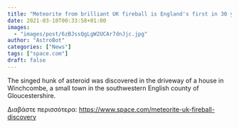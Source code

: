 ```yaml
---
title: "Meteorite from brilliant UK fireball is England's first in 30 years"
date: 2021-03-10T00:33:58+01:00
images:
  - "images/post/6zBJssQgLgW2UCAr7dnJjc.jpg"
author: "AstroBot"
categories: ["News"]
tags: ["space.com"]
draft: false
---
```


The singed hunk of asteroid was discovered in the driveway of a house in Winchcombe, a small town in the southwestern English county of Gloucestershire. 

Διαβάστε περισσότερα: https://www.space.com/meteorite-uk-fireball-discovery
